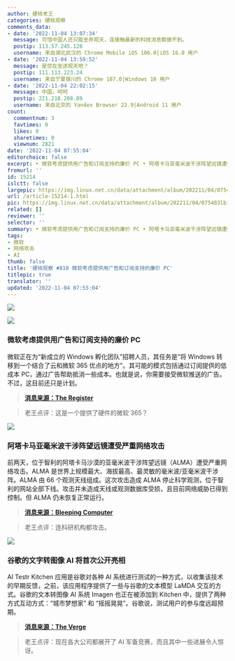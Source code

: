 ```yaml
---
author: 硬核老王
categories: 硬核观察
comments_data:
- date: '2022-11-04 13:07:34'
  message: 可惜中国人还只能坐井观天，连接触最新的科技消息都做不到。
  postip: 113.57.245.128
  username: 来自湖北武汉的 Chrome Mobile iOS 106.0|iOS 16.0 用户
- date: '2022-11-04 13:59:52'
  message: 是您在坐进观天吧？
  postip: 111.113.223.24
  username: 来自宁夏银川的 Chrome 107.0|Windows 10 用户
- date: '2022-11-04 22:02:15'
  message: 中国，呵呵
  postip: 221.218.208.89
  username: 来自北京的 Yandex Browser 22.9|Android 11 用户
count:
  commentnum: 3
  favtimes: 0
  likes: 0
  sharetimes: 0
  viewnum: 2821
date: '2022-11-04 07:55:04'
editorchoice: false
excerpt: • 微软考虑提供用广告和订阅支持的廉价 PC • 阿塔卡马亚毫米波干涉阵望远镜遭受严重网络攻击 • 谷歌的文字转图像 AI 将首次公开亮相
fromurl: ''
id: 15214
islctt: false
largepic: https://img.linux.net.cn/data/attachment/album/202211/04/075403lb19ngc8cux9xvzo.jpg
url: /article-15214-1.html
pic: https://img.linux.net.cn/data/attachment/album/202211/04/075403lb19ngc8cux9xvzo.jpg.thumb.jpg
related: []
reviewer: ''
selector: ''
summary: • 微软考虑提供用广告和订阅支持的廉价 PC • 阿塔卡马亚毫米波干涉阵望远镜遭受严重网络攻击 • 谷歌的文字转图像 AI 将首次公开亮相
tags:
- 微软
- 网络攻击
- AI
thumb: false
title: '硬核观察 #810 微软考虑提供用广告和订阅支持的廉价 PC'
titlepic: true
translator: ''
updated: '2022-11-04 07:55:04'
---
```


![](/data/attachment/album/202211/04/075403lb19ngc8cux9xvzo.jpg)


![](/data/attachment/album/202211/04/075415q0saz2n7669psv23.jpg)


### 微软考虑提供用广告和订阅支持的廉价 PC


微软正在为“新成立的 Windows 孵化团队”招聘人员，其任务是“将 Windows 转移到一个结合了云和微软 365 优点的地方”。其可能的模式包括通过订阅提供的低成本 PC，通过广告帮助抵消一些成本。也就是说，你需要接受微软推送的广告。不过，这目前还只是计划。



> 
> **[消息来源：The Register](https://www.theregister.com/2022/11/02/microsoft_windows_pc_ads/)**
> 
> 
> 



> 
> 老王点评：这是一个提供了硬件的微软 365？
> 
> 
> 


![](/data/attachment/album/202211/04/075424mm0ioeaadg9099mo.jpg)


### 阿塔卡马亚毫米波干涉阵望远镜遭受严重网络攻击


前两天，位于智利的阿塔卡马沙漠的亚毫米波干涉阵望远镜（ALMA）遭受严重网络攻击。ALMA 是世界上规模最大、海拔最高、最灵敏的毫米波/亚毫米波干涉阵。ALMA 由 66 个观测天线组成。这次攻击造成 ALMA 停止科学观测，位于智利的网站全部下线。攻击并未造成天线或观测数据库受损，且目前网络威胁已得到控制。但 ALMA 仍未恢复正常运行。



> 
> **[消息来源：Bleeping Computer](https://www.bleepingcomputer.com/news/security/alma-observatory-shuts-down-operations-due-to-a-cyberattack/)**
> 
> 
> 



> 
> 老王点评：连科研机构都攻击。
> 
> 
> 


![](/data/attachment/album/202211/04/075443agfnbbxn14bb4fkz.jpg)


### 谷歌的文字转图像 AI 将首次公开亮相


AI Testr Kitchen 应用是谷歌对各种 AI 系统进行测试的一种方式，以收集该技术的早期反馈，之前，该应用程序提供了一些与谷歌的文本模型 LaMDA 交互的方式。谷歌的文本转图像 AI 系统 Imagen 也正在被添加到 Kitchen 中，提供了两种方式互动方式：“城市梦想家” 和 “摇摇晃晃”。谷歌说，测试用户的参与度远超预期。



> 
> **[消息来源：The Verge](https://www.theverge.com/2022/11/2/23434361/google-text-to-image-ai-model-imagen-test-kitchen-app)**
> 
> 
> 



> 
> 老王点评：现在各大公司都展开了 AI 军备竞赛，而且其中一些进展令人惊讶。
> 
> 
>